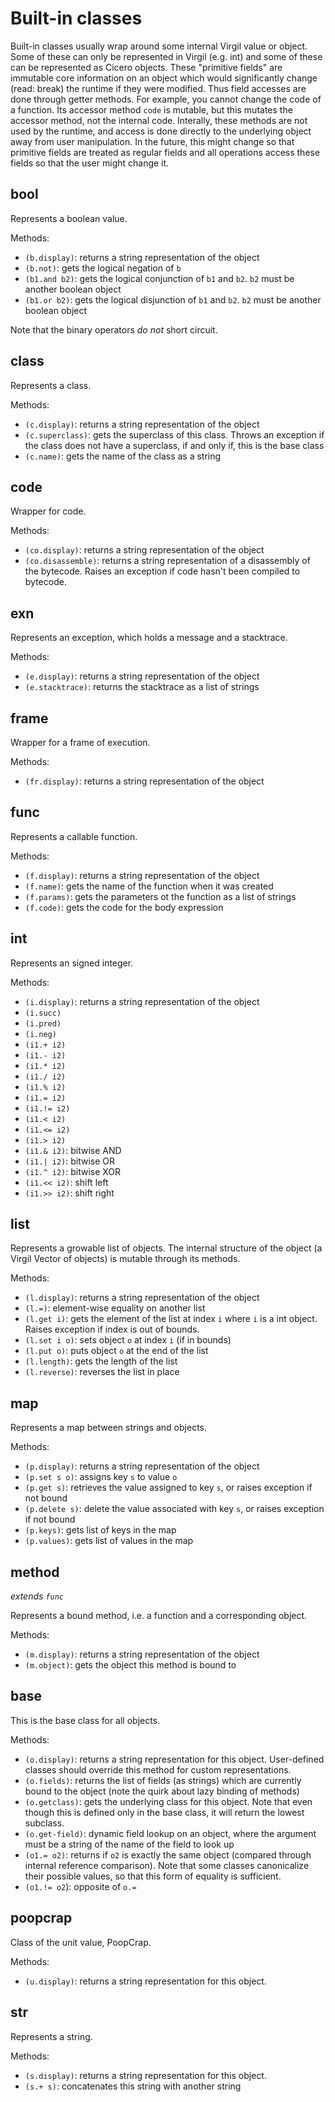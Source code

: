 # Built-in classes

Built-in classes usually wrap around some internal Virgil value or object. Some
of these can only be represented in Virgil (e.g. int) and some of these can
be represented as Cicero objects. These "primitive fields" are immutable core
information on an object which would significantly change (read: break) the
runtime if they were modified. Thus field accesses are done through getter
methods. For example, you cannot change the code of a function. Its accessor
method `code` is mutable, but this mutates the accessor method, not the 
internal code. Interally, these methods are not used by the runtime, and access
is done directly to the underlying object away from user manipulation. In the
future, this might change so that primitive fields are treated as regular
fields and all operations access these fields so that the user might change it.

## bool

Represents a boolean value.

Methods:
* `(b.display)`: returns a string representation of the object
* `(b.not)`: gets the logical negation of `b`
* `(b1.and b2)`: gets the logical conjunction of `b1` and `b2`. `b2` must be
  another boolean object
* `(b1.or b2)`: gets the logical disjunction of `b1` and `b2`. `b2` must be
  another boolean object

Note that the binary operators *do not* short circuit.

## class

Represents a class.

Methods:
* `(c.display)`: returns a string representation of the object
* `(c.superclass)`: gets the superclass of this class. Throws an exception if
  the class does not have a superclass, if and only if, this is the base class
* `(c.name)`: gets the name of the class as a string

## code

Wrapper for code.

Methods:
* `(co.display)`: returns a string representation of the object
* `(co.disassemble)`: returns a string representation of a disassembly of the
  bytecode. Raises an exception if code hasn't been compiled to bytecode.

## exn

Represents an exception, which holds a message and a stacktrace.

Methods:
* `(e.display)`: returns a string representation of the object
* `(e.stacktrace)`: returns the stacktrace as a list of strings

## frame

Wrapper for a frame of execution.

Methods:
* `(fr.display)`: returns a string representation of the object

## func

Represents a callable function.

Methods:
* `(f.display)`: returns a string representation of the object
* `(f.name)`: gets the name of the function when it was created
* `(f.params)`: gets the parameters ot the function as a list of strings
* `(f.code)`: gets the code for the body expression

## int

Represents an signed integer.

Methods:
* `(i.display)`: returns a string representation of the object
* `(i.succ)`
* `(i.pred)`
* `(i.neg)`
* `(i1.+ i2)`
* `(i1.- i2)`
* `(i1.* i2)`
* `(i1./ i2)`
* `(i1.% i2)`
* `(i1.= i2)`
* `(i1.!= i2)`
* `(i1.< i2)`
* `(i1.<= i2)`
* `(i1.> i2)`
* `(i1.& i2)`: bitwise AND
* `(i1.| i2)`: bitwise OR
* `(i1.^ i2)`: bitwise XOR
* `(i1.<< i2)`: shift left
* `(i1.>> i2)`: shift right

## list

Represents a growable list of objects. The internal structure of the object
(a Virgil Vector of objects) is mutable through its methods.

Methods:
* `(l.display)`: returns a string representation of the object
* `(l.=)`: element-wise equality on another list
* `(l.get i)`: gets the element of the list at index `i` where `i` is a int
  object. Raises exception if index is out of bounds.
* `(l.set i o)`: sets object `o` at index `i` (if in bounds)
* `(l.put o)`: puts object `o` at the end of the list
* `(l.length)`: gets the length of the list
* `(l.reverse)`: reverses the list in place

## map

Represents a map between strings and objects.

Methods:
* `(p.display)`: returns a string representation of the object
* `(p.set s o)`: assigns key `s` to value `o`
* `(p.get s)`: retrieves the value assigned to key `s`, or raises exception if
  not bound
* `(p.delete s)`: delete the value associated with key `s`, or raises exception
  if not bound
* `(p.keys)`: gets list of keys in the map
* `(p.values)`: gets list of values in the map

## method

*extends `func`*

Represents a bound method, i.e. a function and a corresponding object.

Methods:
* `(m.display)`: returns a string representation of the object
* `(m.object)`: gets the object this method is bound to

## base

This is the base class for all objects.

Methods:
* `(o.display)`: returns a string representation for this object.
  User-defined classes should override this method for custom representations.
* `(o.fields)`: returns the list of fields (as strings) which are currently
  bound to the object (note the quirk about lazy binding of methods)
* `(o.getclass)`: gets the underlying class for this object. Note that even
  though this is defined only in the base class, it will return the lowest
  subclass.
* `(o.get-field)`: dynamic field lookup on an object, where the argument must
  be a string of the name of the field to look up
* `(o1.= o2)`: returns if `o2` is exactly the same object (compared through
  internal reference comparison). Note that some classes canonicalize their
  possible values, so that this form of equality is sufficient.
* `(o1.!= o2`): opposite of `o.=`

## poopcrap

Class of the unit value, PoopCrap.

Methods:
* `(u.display)`: returns a string representation for this object.

## str

Represents a string.

Methods:
* `(s.display)`: returns a string representation for this object.
* `(s.+ s)`: concatenates this string with another string


